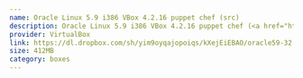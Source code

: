 ```yaml
---
name: Oracle Linux 5.9 i386 VBox 4.2.16 puppet chef (src)
description: Oracle Linux 5.9 i386 VBox 4.2.16 puppet chef (<a href="https://www.dropbox.com/sh/yim9oyqajopoiqs/UP3csYTGlI/README.txt">src</a>)
provider: VirtualBox
link: https://dl.dropbox.com/sh/yim9oyqajopoiqs/kXejEiEBAO/oracle59-32.box
size: 412MB
category: boxes
---
```

